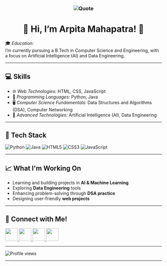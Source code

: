 <h3 align="center"> 
  
  ![Quote](https://quotes-github-readme.vercel.app/api?type=horizontal&theme=radical)
</h3>

<h1 align="center">
  👋 Hi, I’m Arpita Mahapatra!
  <span style="display:inline-block; animation: spin 4s linear infinite;">🪻</span>
</h1>

🎓 *Education:*  
I’m currently pursuing a B.Tech in Computer Science and Engineering, with a focus on Artificial Intelligence (AI) and Data Engineering.

---

## 💻 Skills

- 🌐 *Web Technologies:* HTML, CSS, JavaScript  
- 🐍 *Programming Languages:* Python, Java  
- 🖥 *Computer Science Fundamentals:* Data Structures and Algorithms (DSA), Computer Networking  
- 🤖 *Advanced Technologies:* Artificial Intelligence (AI), Data Engineering  

---

## 🎨 Tech Stack

![Python](https://img.shields.io/badge/Python-3776AB?style=for-the-badge&logo=python&logoColor=white)
![Java](https://img.shields.io/badge/Java-ED8B00?style=for-the-badge&logo=openjdk&logoColor=white)
![HTML5](https://img.shields.io/badge/HTML5-E34F26?style=for-the-badge&logo=html5&logoColor=white)
![CSS3](https://img.shields.io/badge/CSS3-1572B6?style=for-the-badge&logo=css3&logoColor=white)
![JavaScript](https://img.shields.io/badge/JavaScript-F7DF1E?style=for-the-badge&logo=javascript&logoColor=black)

---

## 📈 What I'm Working On

-  Learning and building projects in **AI & Machine Learning**  
-  Exploring **Data Engineering** tools
-  Enhancing problem-solving through **DSA practice**  
-  Designing user-friendly **web projects**

---

## 🚀 Connect with Me!

<p align="left">
  <a href="https://www.linkedin.com/in/arpita-mahapatra" target="_blank">
    <img src="https://img.icons8.com/color/48/linkedin.png" width="40" height="40"/>
  </a>
  <a href="https://github.com/arpita-mahapatra" target="_blank">
    <img src="https://cdn.jsdelivr.net/gh/devicons/devicon/icons/github/github-original.svg" width="40" height="40"/>
  </a>
  <a href="https://www.instagram.com/inaraartemis" target="_blank">
    <img src="https://img.icons8.com/fluency/48/instagram-new.png" width="40" height="40"/>
  </a>
  <a href="https://www.youtube.com/@arpita5474" target="_blank">
    <img src="https://img.icons8.com/color/48/youtube-play.png" width="40" height="40"/>
  </a>
</p>

---

![Profile views](https://komarev.com/ghpvc/?username=arpita-mahapatra&label=Profile%20Views&color=0e75b6&style=flat)

---

<!--
*arpita-mahapatra/arpita-mahapatra* is a ✨ special ✨ repository because its README.md (this file) appears on your GitHub profile.
-->

